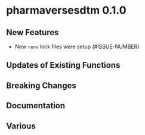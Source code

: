# pharmaversesdtm 0.1.0

## New Features

 - New `renv` lock files were setup (#ISSUE-NUMBER)

## Updates of Existing Functions

## Breaking Changes

## Documentation



## Various


